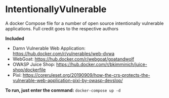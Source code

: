 # IntentionallyVulnerable
A docker Compose file for a number of open source intentionally vulnerable applications. 
Full credit goes to the respective authors

**Included**
* Damn Vulnerable Web Application: https://hub.docker.com/r/vulnerables/web-dvwa
* WebGoat: https://hub.docker.com/r/webgoat/goatandwolf
* OWASP Juice Shop: https://hub.docker.com/r/bkimminich/juice-shop/dockerfile
* Pixi: https://coreruleset.org/20190909/how-the-crs-protects-the-vulnerable-web-application-pixi-by-owasp-devslop/

**To run, just enter the command:**
 ``` docker-compose up -d   ```
